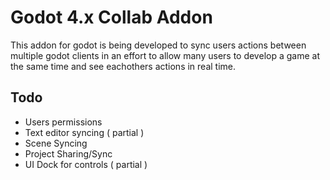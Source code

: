 # Godot 4.x Collab Addon

This addon for godot is being developed to sync users actions between multiple godot clients in an effort to allow many users to develop a game at the same time and see eachothers actions in real time.

## Todo
- Users permissions
- Text editor syncing ( partial )
- Scene Syncing
- Project Sharing/Sync
- UI Dock for controls ( partial )
